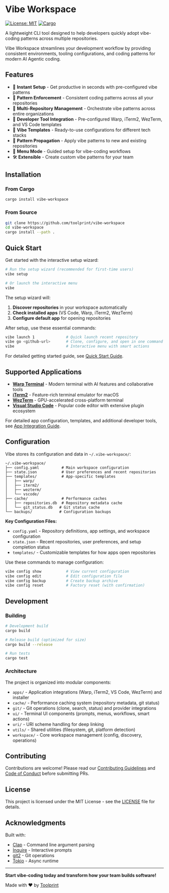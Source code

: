 # Vibe Workspace

[![License: MIT](https://img.shields.io/badge/License-MIT-yellow.svg)](https://opensource.org/licenses/MIT)
[![Cargo](https://img.shields.io/crates/v/vibe-workspace.svg)](https://crates.io/crates/vibe-workspace)

A lightweight CLI tool designed to help developers quickly adopt vibe-coding patterns across multiple repositories.

Vibe Workspace streamlines your development workflow by providing consistent environments, tooling configurations, and coding patterns for modern AI Agentic coding.

## Features

- 🚀 **Instant Setup** - Get productive in seconds with pre-configured vibe patterns
- 🎯 **Pattern Enforcement** - Consistent coding patterns across all your repositories
- 📁 **Multi-Repository Management** - Orchestrate vibe patterns across entire organizations
- 🔧 **Developer Tool Integration** - Pre-configured Warp, iTerm2, WezTerm, and VS Code templates
- 🎨 **Vibe Templates** - Ready-to-use configurations for different tech stacks
- 🔄 **Pattern Propagation** - Apply vibe patterns to new and existing repositories
- 📱 **Menu Mode** - Guided setup for vibe-coding workflows
- 🛠️ **Extensible** - Create custom vibe patterns for your team

## Installation

### From Cargo

```bash
cargo install vibe-workspace
```

### From Source

```bash
git clone https://github.com/toolprint/vibe-workspace
cd vibe-workspace
cargo install --path .
```

## Quick Start

Get started with the interactive setup wizard:

```bash
# Run the setup wizard (recommended for first-time users)
vibe setup

# Or launch the interactive menu
vibe
```

The setup wizard will:
1. **Discover repositories** in your workspace automatically
2. **Check installed apps** (VS Code, Warp, iTerm2, WezTerm)
3. **Configure default app** for opening repositories

After setup, use these essential commands:
```bash
vibe launch 1              # Quick launch recent repository
vibe go <github-url>       # Clone, configure, and open in one command
vibe                       # Interactive menu with smart actions
```

For detailed getting started guide, see [Quick Start Guide](docs/QUICK_START.md).

## Supported Applications

- **[Warp Terminal](https://www.warp.dev/)** - Modern terminal with AI features and collaborative tools
- **[iTerm2](https://iterm2.com/)** - Feature-rich terminal emulator for macOS
- **[WezTerm](https://wezfurlong.org/wezterm/)** - GPU-accelerated cross-platform terminal
- **[Visual Studio Code](https://code.visualstudio.com/)** - Popular code editor with extensive plugin ecosystem

For detailed app configuration, templates, and additional developer tools, see [App Integration Guide](docs/APPS.md).

## Configuration

Vibe stores its configuration and data in `~/.vibe-workspace/`:

```
~/.vibe-workspace/
├── config.yaml          # Main workspace configuration
├── state.json           # User preferences and recent repositories
├── templates/           # App-specific templates
│   ├── warp/
│   ├── iterm2/
│   ├── wezterm/
│   └── vscode/
├── cache/               # Performance caches
│   ├── repositories.db  # Repository metadata cache
│   └── git_status.db   # Git status cache
└── backups/            # Configuration backups
```

**Key Configuration Files:**
- `config.yaml` - Repository definitions, app settings, and workspace configuration
- `state.json` - Recent repositories, user preferences, and setup completion status
- `templates/` - Customizable templates for how apps open repositories

Use these commands to manage configuration:
```bash
vibe config show           # View current configuration
vibe config edit           # Edit configuration file
vibe config backup         # Create backup archive
vibe config reset          # Factory reset (with confirmation)
```

## Development

### Building

```bash
# Development build
cargo build

# Release build (optimized for size)
cargo build --release

# Run tests
cargo test
```

### Architecture

The project is organized into modular components:

- `apps/` - Application integrations (Warp, iTerm2, VS Code, WezTerm) and installer
- `cache/` - Performance caching system (repository metadata, git status)
- `git/` - Git operations (clone, search, status) and provider integrations
- `ui/` - Terminal UI components (prompts, menus, workflows, smart actions)
- `uri/` - URI scheme handling for deep linking
- `utils/` - Shared utilities (filesystem, git, platform detection)
- `workspace/` - Core workspace management (config, discovery, operations)

## Contributing

Contributions are welcome! Please read our [Contributing Guidelines](CONTRIBUTING.md) and [Code of Conduct](CODE_OF_CONDUCT.md) before submitting PRs.

## License

This project is licensed under the MIT License - see the [LICENSE](LICENSE) file for details.

## Acknowledgments

Built with:
- [Clap](https://github.com/clap-rs/clap) - Command line argument parsing
- [Inquire](https://github.com/mikaelmello/inquire) - Interactive prompts
- [git2](https://github.com/rust-lang/git2-rs) - Git operations
- [Tokio](https://tokio.rs/) - Async runtime

---

**Start vibe-coding today and transform how your team builds software!**

Made with ❤️ by [Toolprint](https://www.toolprint.ai/)